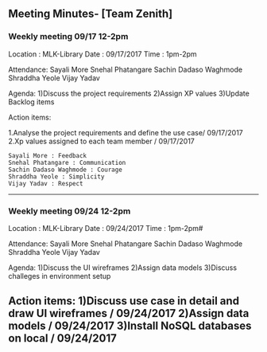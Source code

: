 

## Meeting Minutes- [Team Zenith]

### Weekly meeting 09/17 12-2pm

Location : MLK-Library Date : 09/17/2017 Time : 1pm-2pm

Attendance: Sayali More Snehal Phatangare Sachin Dadaso Waghmode Shraddha Yeole Vijay Yadav

Agenda: 1)Discuss the project requirements 
        2)Assign XP values 
        3)Update Backlog items

Action items:

1.Analyse the project requirements and define the use case/ 09/17/2017
2.Xp values assigned to each team member / 09/17/2017 
  ```
  Sayali More : Feedback 
  Snehal Phatangare : Communication 
  Sachin Dadaso Waghmode : Courage 
  Shraddha Yeole : Simplicity 
  Vijay Yadav : Respect 
  ```
----------------------------------------------------------------------------------------------------------------------------
### Weekly meeting 09/24 12-2pm

Location : MLK-Library Date : 09/24/2017 Time : 1pm-2pm#

Attendance: Sayali More Snehal Phatangare Sachin Dadaso Waghmode Shraddha Yeole Vijay Yadav

Agenda: 1)Discuss the UI wireframes 
        2)Assign data models 
        3)Discuss challeges in environment setup

Action items:
        1)Discuss use case in detail and draw UI wireframes /   09/24/2017
        2)Assign data models  /    09/24/2017
        3)Install NoSQL databases on local  /  09/24/2017
----------------------------------------------------------------------------------------------------------------------------
        
